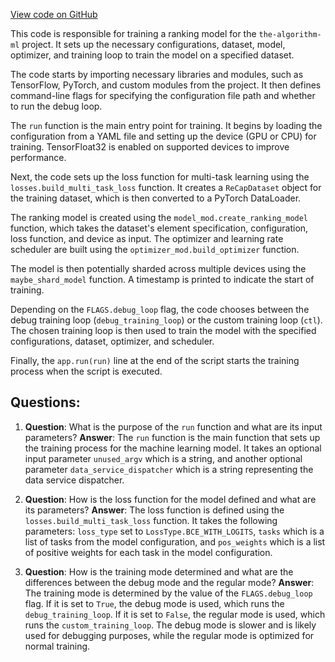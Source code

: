 [View code on GitHub](https://github.com/twitter/the-algorithm-ml/blob/master/projects/home/recap/main.py)

This code is responsible for training a ranking model for the `the-algorithm-ml` project. It sets up the necessary configurations, dataset, model, optimizer, and training loop to train the model on a specified dataset.

The code starts by importing necessary libraries and modules, such as TensorFlow, PyTorch, and custom modules from the project. It then defines command-line flags for specifying the configuration file path and whether to run the debug loop.

The `run` function is the main entry point for training. It begins by loading the configuration from a YAML file and setting up the device (GPU or CPU) for training. TensorFloat32 is enabled on supported devices to improve performance.

Next, the code sets up the loss function for multi-task learning using the `losses.build_multi_task_loss` function. It creates a `ReCapDataset` object for the training dataset, which is then converted to a PyTorch DataLoader.

The ranking model is created using the `model_mod.create_ranking_model` function, which takes the dataset's element specification, configuration, loss function, and device as input. The optimizer and learning rate scheduler are built using the `optimizer_mod.build_optimizer` function.

The model is then potentially sharded across multiple devices using the `maybe_shard_model` function. A timestamp is printed to indicate the start of training.

Depending on the `FLAGS.debug_loop` flag, the code chooses between the debug training loop (`debug_training_loop`) or the custom training loop (`ctl`). The chosen training loop is then used to train the model with the specified configurations, dataset, optimizer, and scheduler.

Finally, the `app.run(run)` line at the end of the script starts the training process when the script is executed.
## Questions: 
 1. **Question**: What is the purpose of the `run` function and what are its input parameters?
   **Answer**: The `run` function is the main function that sets up the training process for the machine learning model. It takes an optional input parameter `unused_argv` which is a string, and another optional parameter `data_service_dispatcher` which is a string representing the data service dispatcher.

2. **Question**: How is the loss function for the model defined and what are its parameters?
   **Answer**: The loss function is defined using the `losses.build_multi_task_loss` function. It takes the following parameters: `loss_type` set to `LossType.BCE_WITH_LOGITS`, `tasks` which is a list of tasks from the model configuration, and `pos_weights` which is a list of positive weights for each task in the model configuration.

3. **Question**: How is the training mode determined and what are the differences between the debug mode and the regular mode?
   **Answer**: The training mode is determined by the value of the `FLAGS.debug_loop` flag. If it is set to `True`, the debug mode is used, which runs the `debug_training_loop`. If it is set to `False`, the regular mode is used, which runs the `custom_training_loop`. The debug mode is slower and is likely used for debugging purposes, while the regular mode is optimized for normal training.